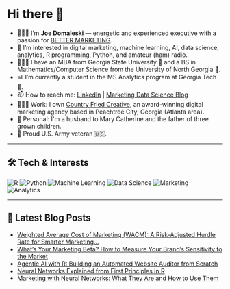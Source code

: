 # Hi there 👋

- 🙋🏻‍♂️ I’m **Joe Domaleski** — energetic and experienced executive with a passion for [BETTER MARKETING](https://blog.marketingdatascience.ai/a-better-marketing-manifesto-24b6541a6cb9).
- 👀 I’m interested in digital marketing, machine learning, AI, data science, analytics, R programming, Python, and amateur (ham) radio.
- 👨🏻‍🎓 I have an MBA from Georgia State University 🐾 and a BS in Mathematics/Computer Science from the University of North Georgia 🦅.
- 📊 I’m currently a student in the MS Analytics program at Georgia Tech 🐝.
- 📫 How to reach me: [LinkedIn](https://www.linkedin.com/in/joedom/) | [Marketing Data Science Blog](https://blog.marketingdatascience.ai)
- 👨🏻‍💻 Work: I own [Country Fried Creative](https://countryfriedcreative.com), an award-winning digital marketing agency based in Peachtree City, Georgia (Atlanta area).
- 🏡 Personal: I'm a husband to Mary Catherine and the father of three grown children.
- 🫡 Proud U.S. Army veteran 🇺🇸.

---

## 🛠️ Tech & Interests

![R](https://img.shields.io/badge/R-276DC3?style=for-the-badge&logo=r&logoColor=white)
![Python](https://img.shields.io/badge/Python-3776AB?style=for-the-badge&logo=python&logoColor=white)
![Machine Learning](https://img.shields.io/badge/Machine_Learning-FF6F00?style=for-the-badge)
![Data Science](https://img.shields.io/badge/Data_Science-4CAF50?style=for-the-badge)
![Marketing](https://img.shields.io/badge/Marketing-0077B5?style=for-the-badge)
![Analytics](https://img.shields.io/badge/Analytics-03A9F4?style=for-the-badge)

---

## 📝 Latest Blog Posts
<!-- BLOG-POST-LIST:START -->
- [Weighted Average Cost of Marketing &lpar;WACM&rpar;: A Risk-Adjusted Hurdle Rate for Smarter Marketing…](https://medium.com/@marketingdatascience/weighted-average-cost-of-marketing-wacm-a-risk-adjusted-hurdle-rate-for-smarter-marketing-948b05e45186?source=rss-3e624457f65a------2)
- [What’s Your Marketing Beta? How to Measure Your Brand’s Sensitivity to the Market](https://medium.com/@marketingdatascience/whats-your-marketing-beta-how-to-measure-your-brand-s-sensitivity-to-the-market-3d90cbbdfec8?source=rss-3e624457f65a------2)
- [Agentic AI with R: Building an Automated Website Auditor from Scratch](https://medium.com/@marketingdatascience/agentic-ai-with-r-building-an-automated-website-auditor-from-scratch-1a42d0bd7bae?source=rss-3e624457f65a------2)
- [Neural Networks Explained from First Principles in R](https://medium.com/@marketingdatascience/neural-networks-explained-from-first-principles-in-r-795bc158cf37?source=rss-3e624457f65a------2)
- [Marketing with Neural Networks: What They Are and How to Use Them](https://medium.com/@marketingdatascience/marketing-with-neural-networks-what-they-are-and-how-to-use-them-3e0114771c40?source=rss-3e624457f65a------2)
<!-- BLOG-POST-LIST:END -->
